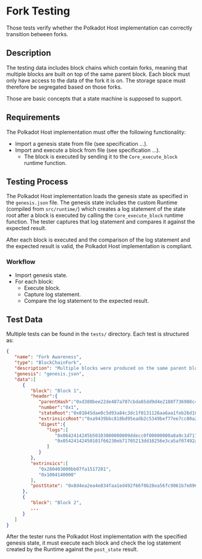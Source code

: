 # Fork Testing

Those tests verify whether the Polkadot Host implementation can correctly
transition between forks.

## Description

The testing data includes block chains which contain forks, meaning that
multiple blocks are built on top of the same parent block. Each block must only
have access to the data of the fork it is on. The storage space must therefore
be segregated based on those forks.

Those are basic concepts that a state machine is supposed to support.

## Requirements

The Polkadot Host implementation must offer the following functionality:

* Import a genesis state from file (see specification ...).
* Import and execute a block from file (see specification ...).
    * The block is executed by sending it to the `Core_execute_block` runtime function.

## Testing Process

The Polkadot Host implementation loads the genesis state as specified in the
`genesis.json` file. The genesis state includes the custom Runtime (compiled
from `src/runtime/`) which creates a log statement of the state root after a
block is executed by calling the `Core_execute_block` runtime function. The
tester captures that log statement and compares it against the expected result.

After each block is executed and the comparison of the log statement and the
expected result is valid, the Polkadot Host implementation is compliant.

### Workflow

* Import genesis state.
* For each block:
    * Execute block.
    * Capture log statement.
    * Compare the log statement to the expected result.

## Test Data

Multiple tests can be found in the `tests/` directory. Each test is structured as:

```json
{
   "name": "Fork Awareness",
   "type": "BlockChainFork",
   "description": "Multiple blocks were produced on the same parent block",
   "genesis": "genesis.json",
   "data":[
      {
         "block": "Block 1",
         "header":{
            "parentHash":"0xd380bee22de487a707cbda65dd9d4e2188f736908c42cf390c8919d4f7fc547c",
            "number":"0x1",
            "stateRoot":"0x01045dae0c5d93a84c3dc1f0131126aa6aa1feb26d10f029166fc0c607468968",
            "extrinsicsRoot":"0xa9439bbc818bd95eadb2c5349bef77ee7cc80a282fcceb9670c2c12f939211b4",
            "digest":{
               "logs":[
                  "0x0642414245b50103000000009ddecc0f00000000a8a9c1d717f3904506e333d0ebbf4eed297d50ab9b7c57458b10182f1c84025ef09d3fb5b5f4cb81688939e6363f95aa8d91645fa7b8abc0a6f37812c777c307df51071082d3ff89d4e1b5ad8f5cd3711ada74292c4808237bdf2b076edb280c",
                  "0x05424142450101f66230eb71705213dd10256e3ca5af07492ac420128ecb8bc98f1fcd1f74986d348addbabd4813f0022835b21d720ecadce66a57480d87dfd51d77f3474cb68b"
               ]
            }
         },
         "extrinsics":[
            "0x280403000bb07fa1517201",
            "0x1004140000"
         ],
         "postState": "0x8d4ea2ea4e834faa1ed492f66f0b28ea56fc9061b7e89623114968e2cf59987a"
      },
      {
         "block": "Block 2",
         ...
      }
   ]
}
```

After the tester runs the Polkadot Host implementation with the specified genesis
state, it must execute each block and check the log statement created by the
Runtime against the `post_state` result.
